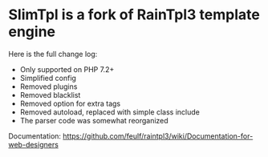 SlimTpl is a fork of RainTpl3 template engine
===================

Here is the full change log:

- Only supported on PHP 7.2+
- Simplified config 
- Removed plugins
- Removed blacklist
- Removed option for extra tags
- Removed autoload, replaced with simple class include
- The parser code was somewhat reorganized

Documentation:
https://github.com/feulf/raintpl3/wiki/Documentation-for-web-designers



